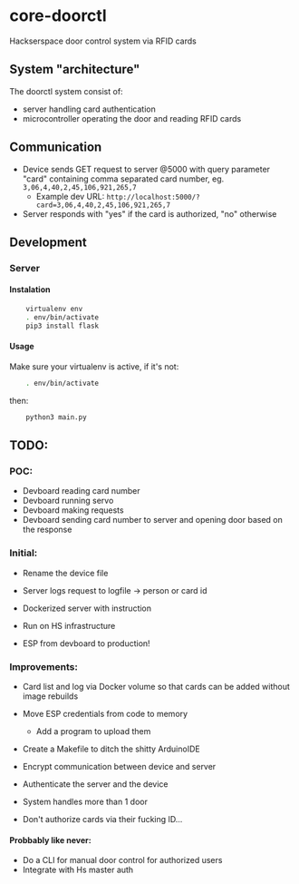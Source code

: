 # core-doorctl
Hackserspace door control system via RFID cards

## System "architecture"

The doorctl system consist of:
- server handling card authentication
- microcontroller operating the door and reading RFID cards

## Communication

- Device sends GET request to server @5000 with query parameter "card" containing comma separated card number, eg. ```3,06,4,40,2,45,106,921,265,7```
    - Example dev URL: ```http://localhost:5000/?card=3,06,4,40,2,45,106,921,265,7```
- Server responds with "yes" if the card is authorized, "no" otherwise

## Development

### Server

#### Instalation

```sh
    virtualenv env
    . env/bin/activate
    pip3 install flask
```

#### Usage

Make sure your virtualenv is active, if it's not:

```sh
    . env/bin/activate
```

then:

```sh
    python3 main.py
```

## TODO:

### POC:

- Devboard reading card number
- Devboard running servo
- Devboard making requests
- Devboard sending card number to server and opening door based on the response

### Initial:

- Rename the device file
- Server logs request to logfile -> person or card id
- Dockerized server with instruction
- Run on HS infrastructure

- ESP from devboard to production!

### Improvements:

- Card list and log via Docker volume so that cards can be added without image rebuilds
- Move ESP credentials from code to memory
    - Add a program to upload them

- Create a Makefile to ditch the shitty ArduinoIDE
- Encrypt communication between device and server
- Authenticate the server and the device
- System handles more than 1 door
- Don't authorize cards via their fucking ID...

#### Probbably like never:

- Do a CLI for manual door control for authorized users
- Integrate with Hs master auth


